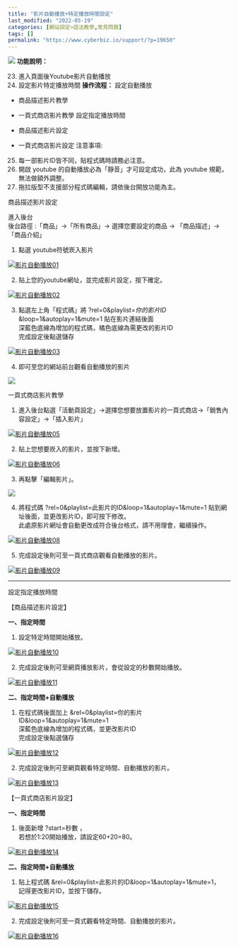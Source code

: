 ```yaml
---
title: "影片自動播放+特定播放時間設定"
last_modified: "2022-05-19"
categories: [網站設定>語法教學,常見問題]
tags: []
permalink: "https://www.cyberbiz.io/support/?p=19650"
---
```


![](https://www.cyberbiz.io/support/wp-content/uploads/2021/08/全版本.png)
**功能說明：**  

23. 進入頁面後Youtube影片自動播放
24. 設定影片特定播放時間
**操作流程：** 設定自動播放

* 商品描述影片教學
* 一頁式商店影片教學
設定指定播放時間

* 商品描述影片設定
* 一頁式商店影片設定
注意事項:  

25. 每一部影片ID皆不同，貼程式碼時請務必注意。
26. 開啟 youtube 的自動播放必為「靜音」才可設定成功，此為 youtube 規範，無法做額外調整。 
27. 拖拉版型不支援部分程式碼編輯，請依後台開放功能為主。


商品描述影片設定  

進入後台  
後台路徑 :「商品」→「所有商品」→ 選擇您要設定的商品 → 「商品描述」→「商品介紹」  


1. 點選 youtube符號崁入影片   

[![影片自動播放01](https://www.cyberbiz.io/support/wp-content/uploads/2021/08/影片自動播放01.png)](https://www.cyberbiz.io/support/wp-content/uploads/2021/08/影片自動播放01.png)



2. 貼上您的youtube網址，並完成影片設定，按下確定。   

[![影片自動播放02](https://www.cyberbiz.io/support/wp-content/uploads/2021/08/影片自動播放02.png)](https://www.cyberbiz.io/support/wp-content/uploads/2021/08/影片自動播放02.png)



3. 點選左上角「程式碼」將 ?rel=0&playlist=_你的影片ID_ &loop=1&autoplay=1&mute=1  貼在影片連結後面  
深藍色底線為增加的程式碼，橘色底線為需更改的影片ID  
完成設定後點選儲存  

[![影片自動播放03](https://www.cyberbiz.io/support/wp-content/uploads/2021/08/影片自動播放03.png)](https://www.cyberbiz.io/support/wp-content/uploads/2021/08/影片自動播放03.png)



4. 即可至您的網站前台觀看自動播放的影片   

[![](https://www.cyberbiz.io/support/wp-content/uploads/2021/08/影片自動播放04.png)](https://www.cyberbiz.io/support/wp-content/uploads/2021/08/影片自動播放04.png)



一頁式商店影片教學  


1. 進入後台點選「活動頁設定」→選擇您想要放置影片的一頁式商店→「銷售內容設定」→「插入影片」   

[![影片自動播放05](https://www.cyberbiz.io/support/wp-content/uploads/2021/08/影片自動播放05.png)](https://www.cyberbiz.io/support/wp-content/uploads/2021/08/影片自動播放05.png)



2. 貼上您想要崁入的影片，並按下新增。   

[![影片自動播放06](https://www.cyberbiz.io/support/wp-content/uploads/2021/08/影片自動播放06.png)](https://www.cyberbiz.io/support/wp-content/uploads/2021/08/影片自動播放06.png)



3. 再點擊「編輯影片」。   

[![](https://www.cyberbiz.io/support/wp-content/uploads/2021/08/影片自動播放07.png)](https://www.cyberbiz.io/support/wp-content/uploads/2021/08/影片自動播放07.png)



4. 將程式碼 ?rel=0&playlist=此影片的ID&loop=1&autoplay=1&mute=1 貼到網址後面，並更改影片ID，即可按下修改。  
此處原影片網址會自動更改成符合後台格式，請不用理會，繼續操作。  

[![影片自動播放08](https://www.cyberbiz.io/support/wp-content/uploads/2021/08/影片自動播放08.png)](https://www.cyberbiz.io/support/wp-content/uploads/2021/08/影片自動播放08.png)



5. 完成設定後則可至一頁式商店觀看自動播放的影片。   

[![影片自動播放09](https://www.cyberbiz.io/support/wp-content/uploads/2021/08/影片自動播放09.png)](https://www.cyberbiz.io/support/wp-content/uploads/2021/08/影片自動播放09.png)



* * *

設定指定播放時間  

【商品描述影片設定】  

**一、指定時間**  

1. 設定特定時間開始播放。   

[![影片自動播放10](https://www.cyberbiz.io/support/wp-content/uploads/2021/09/影片自動播放10.png)](https://www.cyberbiz.io/support/wp-content/uploads/2021/09/影片自動播放10.png)



2. 完成設定後則可至網頁播放影片，會從設定的秒數開始播放。   

[![影片自動播放11](https://www.cyberbiz.io/support/wp-content/uploads/2021/09/影片自動播放11.png)](https://www.cyberbiz.io/support/wp-content/uploads/2021/09/影片自動播放11.png)


**二、指定時間+自動播放**  

1. 在程式碼後面加上 &rel=0&playlist=你的影片ID&loop=1&autoplay=1&mute=1  
深藍色底線為增加的程式碼，並更改影片ID  
完成設定後點選儲存  

[![影片自動播放12](https://www.cyberbiz.io/support/wp-content/uploads/2021/09/影片自動播放12.png)](https://www.cyberbiz.io/support/wp-content/uploads/2021/09/影片自動播放12.png)



2. 完成設定後則可至網頁觀看特定時間、自動播放的影片。  

[![影片自動播放13](https://www.cyberbiz.io/support/wp-content/uploads/2021/09/影片自動播放13.png)](https://www.cyberbiz.io/support/wp-content/uploads/2021/09/影片自動播放13.png)



【一頁式商店影片設定】  

**一、指定時間**  

1. 後面新增 ?start=秒數 ，  
若想於1:20開始播放，請設定60+20=80。  

[![影片自動播放14](https://www.cyberbiz.io/support/wp-content/uploads/2021/09/影片自動播放14.png)](https://www.cyberbiz.io/support/wp-content/uploads/2021/09/影片自動播放14.png)


**二、指定時間+自動播放**  

1. 貼上程式碼 &rel=0&playlist=此影片的ID&loop=1&autoplay=1&mute=1，  
記得更改影片ID，並按下儲存。  

[![影片自動播放15](https://www.cyberbiz.io/support/wp-content/uploads/2021/09/影片自動播放15.png)](https://www.cyberbiz.io/support/wp-content/uploads/2021/09/影片自動播放15.png)



2. 完成設定後則可至一頁式觀看特定時間、自動播放的影片。  

[![影片自動播放16](https://www.cyberbiz.io/support/wp-content/uploads/2021/09/影片自動播放16.png)](https://www.cyberbiz.io/support/wp-content/uploads/2021/09/影片自動播放16.png)

